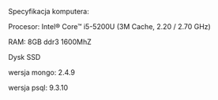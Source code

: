 Specyfikacja komputera:

Procesor: Intel® Core™ i5-5200U (3M Cache, 2.20 / 2.70 GHz)

RAM:  8GB ddr3 1600MhZ

Dysk SSD

wersja mongo: 2.4.9

wersja psql: 9.3.10
